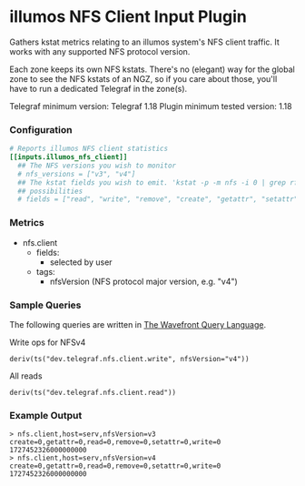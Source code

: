 # illumos NFS Client Input Plugin

Gathers kstat metrics relating to an illumos system's NFS client traffic. It
works with any supported NFS protocol version.

Each zone keeps its own NFS kstats. There's no (elegant) way for the global
zone to see the NFS kstats of an NGZ, so if you care about those, you'll have
to run a dedicated Telegraf in the zone(s).

Telegraf minimum version: Telegraf 1.18
Plugin minimum tested version: 1.18

### Configuration

```toml
# Reports illumos NFS client statistics
[[inputs.illumos_nfs_client]]
  ## The NFS versions you wish to monitor
  # nfs_versions = ["v3", "v4"]
  ## The kstat fields you wish to emit. 'kstat -p -m nfs -i 0 | grep rfsreqcnt' lists the
  ## possibilities
  # fields = ["read", "write", "remove", "create", "getattr", "setattr"]
```

### Metrics
- nfs.client
  - fields:
    - selected by user 
  - tags:
    - nfsVersion (NFS protocol major version, e.g. "v4")

### Sample Queries

The following queries are written in [The Wavefront Query
Language](https://docs.wavefront.com/query_language_reference.html).

Write ops for NFSv4

```
deriv(ts("dev.telegraf.nfs.client.write", nfsVersion="v4"))
```

All reads

```
deriv(ts("dev.telegraf.nfs.client.read")) 
```

### Example Output

```
> nfs.client,host=serv,nfsVersion=v3 create=0,getattr=0,read=0,remove=0,setattr=0,write=0 1727452326000000000
> nfs.client,host=serv,nfsVersion=v4 create=0,getattr=0,read=0,remove=0,setattr=0,write=0 1727452326000000000
```
